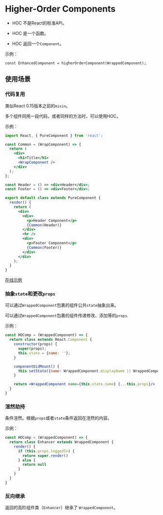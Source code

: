 # Higher-Order Components

  * HOC 不是React的标准API。

  * HOC 是一个函数。

  * HOC 返回一个`Component`。

  示例：
  ```
  const EnhancedComponent = higherOrderComponent(WrappedComponent);
  ```

## 使用场景

### 代码复用

  类似React 0.15版本之前的`mixin`。

  多个组件同用一段代码，或者同样的方法时，可以使用HOC。

  示例：
  ```jsx
  import React, { PureComponent } from 'react';

  const Common = (WrapComponent) => {
    return (
      <div>
        <h1>Title</h1>
        <WrapComponent />
      </div>
    );
  };

  const Header = () => <div>Header</div>;
  const Footer = () => <div>Footer</div>;

  export default class extends PureComponent {
    render() {
      return (
        <div>
          <div>
            <p>Header Component</p>
            {Common(Header)}
          </div>
          <hr />
          <div>
            <p>Footer Component</p>
            {Common(Footer)}
          </div>
        </div>
      );
    }
  }
  ```
  [在线示例](https://codesandbox.io/s/myqz6q6ojp)
  
### 抽象`state`和更改`props`

  可以通过`WrappedComponent`包裹的组件公共`state`抽象出来。

  可以通过`WrappedComponent`包裹的组件传递修改、添加等的`props`.

  示例：
  ```jsx
  const HOComp = (WrappedComponent) => {
    return class extends React.Component {
      constructor(props) {
        super(props);
        this.state = {name: ''};
      }

      componentDidMount() {
        this.setState({name: WrappedComponent.displayName || WrappedComponent.name || 'Component';});
      }

      return <WrappedComponent name={this.state.name} {...this.props}/>
    }
  } 
  ```

### 渲然劫持

  条件渲然。根据`props`或者`state`条件返回在渲然的内容。

  示例：
  ```jsx
  const HOComp = (WrappedComponent) => {
    return class Enhancer extends WrappedComponent {
      render() {
        if (this.props.loggedIn) {
          return super.render()
        } else {
          return null
        }
      }
    }
  }
  ```

### 反向继承

  返回的高阶组件类（`Enhancer`）继承了 `WrappedComponent`。
